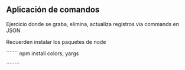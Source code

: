 ## Aplicación de comandos

Ejercicio donde se graba, elimina, actualiza registros via commands en JSON

Recuerden instalar los paquetes de node

´´´´´´´
npm install colors, yargs

´´´´´´´´